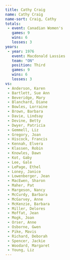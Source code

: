 ```yaml
---
title: Cathy Craig
name: Cathy Craig
name-sort: Craig, Cathy
totals:
 - event: Canadian Women's
   games: 9
   wins: 6
   losses: 3
years:
 - year: 1976
   event: Macdonald Lassies
   team: "ON"
   position: Third
   games: 9
   wins: 6
   losses: 3
vs:
 - Anderson, Karen
 - Bartlett, Sue Ann
 - Beveridge, Mary
 - Blanchard, Diane
 - Bowles, Lorraine
 - Brown, Barbara
 - Davie, Lindsay
 - Devine, Betty
 - Dwyer, Patricia
 - Gemmell, Liz
 - Gregory, Joan
 - Hiscock, Francis
 - Kennah, Elvera
 - Klassen, Robin
 - Knowles, Dawn
 - Kot, Gaby
 - Lee, Gale
 - LePage, Ethel
 - Loney, Janice
 - Lowenberger, Jean
 - MacEwen, Sharon
 - Maher, Pat
 - Margeson, Nancy
 - McCurdy, Barbara
 - McGarvey, Anne
 - McKenzie, Barbara
 - Miller, Delores
 - Moffat, Jean
 - Mogk, Joan
 - Orser, Anne
 - Osborne, Gwen
 - Pike, Mavis
 - Richard, Deborah
 - Spencer, Jackie
 - Woodard, Margaret
 - Young, Liz
---
```

